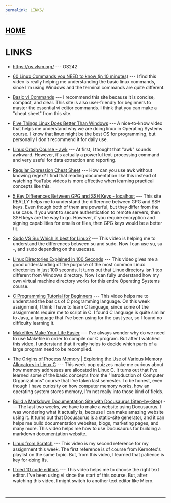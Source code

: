 ```yaml
---
permalink: LINKS/
---
```


## [HOME](../)
# LINKS

* <https://os.vlsm.org/> --- OS242

* [60 Linux Commands you NEED to know (in 10 minutes)](https://www.youtube.com/watch?v=gd7BXuUQ91w) --- I find this video is really helping me understanding the basic linux commands, since I'm using Windows and the terminal commands are quite different.

* [Basic vi Commands](https://www.cs.colostate.edu/helpdocs/vi.html) --- I recommend this site because it is concise, compact, and clear. This site is also user-friendly for beginners to master the essential vi editor commands. I think that you can make a "cheat sheet" from this site.  

* [Five Things Linux Does Better Than Windows](https://www.youtube.com/watch?v=R4OaB3kSiMI) --- A nice-to-know video that helps me understand why we are doing linux in Operating Systems course. I know that linux might be the best OS for programming, but personally I don't recommend it for daily use.

* [Linux Crash Course - awk](https://www.youtube.com/watch?v=oPEnvuj9QrI) --- At first, I thought that "awk" sounds awkward. However, it's actually a powerful text-processing command and very useful for data extraction and reporting.

* [Regular Expression Cheat Sheet](https://docs.linuxfoundation.org/v2/security-service/manage-false-positives/regular-expressions-cheat-sheet) --- How can you use awk without knowing regex? I find that reading documentation like this instead of watching YouTube videos is more effective when learning practical concepts like this.

* [5 Key Differences Between GPG and SSH Keys - localhost](https://locall.host/gpg-vs-ssh-key/) --- This site REALLY helps me to understand the difference between GPG and SSH keys. Even though both of them are powerful, but they differ from the use case. If you want to secure authentication to remote servers, then SSH keys are the way to go. However, if you require encryption and signing capabilities for emails or files, then GPG keys would be a better fit.

* [Sudo VS Su: Which is best for Linux?](https://www.youtube.com/watch?v=fjQXPnQyOsw) --- This video is helping me to understand the differences between su and sudo. Now I can use su, su -, and sudo depending on the usecase.

* [Linux Directories Explained in 100 Seconds](https://www.youtube.com/watch?v=42iQKuQodW4) --- This video gives me a good understanding of the purpose of the most common Linux directories in just 100 seconds. It turns out that Linux directory isn't too different from Windows directory. Now I can fully understand how my own virtual machine directory works for this entire Operating Systems course.

* [C Programming Tutorial for Beginners](https://www.youtube.com/watch?v=KJgsSFOSQv0) --- This video helps me to understand the basics of C programming language. On this week assignment, I think I have to learn C language, since some of the assignments require me to script in C. I found C language is quite similar to Java, a language that I've been using for the past year, so I found no difficulty learning it.

* [Makefiles Make Your Life Easier](https://www.youtube.com/watch?v=yWLkyN_Satk) --- I've always wonder why do we need to use Makefile in order to compile our C program. But after I watched this video, I understand that it really helps to decide which parts of a large program need to be recompiled.

* [The Origins of Process Memory | Exploring the Use of Various Memory Allocators in Linux C](https://www.youtube.com/watch?v=c7xf5dvUb_Q) --- This week pop quizzes make me curious about how memory addresses are allocated in Linux C. It turns out that I've learned some of the basic concepts from the "Introduction of Computer Organizations" course that I've taken last semester. To be honest, even though I have curiosity on how computer memory works, how an operating system stores memory, I'm not really into those kind of fields.

* [Build a Markdown Documentation Site with Docusaurus (Step-by-Step)](https://www.youtube.com/watch?v=2R53Y7eP45k) --- The last two weeks, we have to make a website using Docusaurus. I was wondering what it actually is, because I can make amazing website using it. It turns out that Docusaurus is a static-site generator, and it can helps me build documentation websites, blogs, marketing pages, and many more. This video helps me how to use Docusaurus for building a markdown documentation website.


* [Linux from Scratch](https://www.youtube.com/watch?v=oV541sgHKGo) --- This video is my second reference for my assignment this week. The first reference is of course from Kernotex's playlist on the same topic. But, from this video, I learned that patience is key for doing lfs.

* [I tried 10 code editors](https://www.youtube.com/watch?v=8PhdfcX9tG0) --- This video helps me to choose the right text editor. I've been using vi since the start of this course. But, after watching this video, I might switch to another text editor like Micro.

<br>
<hr>
